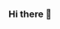 ### Hi there 👋

<!--
**natthakit111/natthakit111** is a ✨ _special_ ✨ repository because its `README.md` (this file) appears on your GitHub profile.

ต่อไปนี้เป็นแนวคิดในการเริ่มต้น:
...
- 🔭 ฉันกำลังดำเนินการ
- 🌱 ฉันกำลังเรียนรู้ ...
- 👯 I’m looking to collaborate on ...
- 🤔 I’m looking for help with ...
- 💬 Ask me about ...
- 📫 How to reach me: ...
- 😄 คำสรรพนาม : ...
- ⚡ Fun fact: ...
-->
